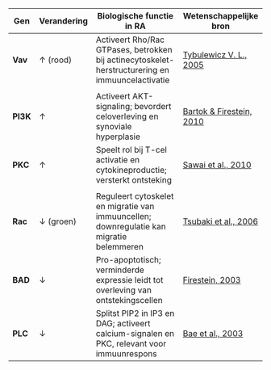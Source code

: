 | Gen   | Verandering | Biologische functie in RA                                                                 | Wetenschappelijke bron                                                                 |
|--------|-------------|-------------------------------------------------------------------------------------------|-----------------------------------------------------------------------------------------|
| **Vav**   | ↑ (rood)     | Activeert Rho/Rac GTPases, betrokken bij actinecytoskelet-herstructurering en immuuncelactivatie | [Tybulewicz V. L., 2005]([https://doi.org/10.1182/blood-2011-04-345322](https://doi.org/10.1016/j.coi.2005.04.003))             
                        |
| **PI3K**  | ↑           | Activeert AKT-signaling; bevordert celoverleving en synoviale hyperplasie             | [Bartok & Firestein, 2010](https://doi.org/10.1016/j.coi.2010.03.006)                 |
| **PKC**   | ↑           | Speelt rol bij T-cel activatie en cytokineproductie; versterkt ontsteking              | [Sawai et al., 2010](https://doi.org/10.3892/ijmm_00000476)                           |
                      |
| **Rac**   | ↓ (groen)   | Reguleert cytoskelet en migratie van immuuncellen; downregulatie kan migratie belemmeren | [Tsubaki et al., 2006](https://doi.org/10.3892/ijmm.17.4.703)                          |
| **BAD**   | ↓           | Pro-apoptotisch; verminderde expressie leidt tot overleving van ontstekingscellen     | [Firestein, 2003](https://doi.org/10.1038/nri1043)                                    |
| **PLC**   | ↓           | Splitst PIP2 in IP3 en DAG; activeert calcium-signalen en PKC, relevant voor immuunrespons | [Bae et al., 2003](https://doi.org/10.1038/nri1106)                                    |
